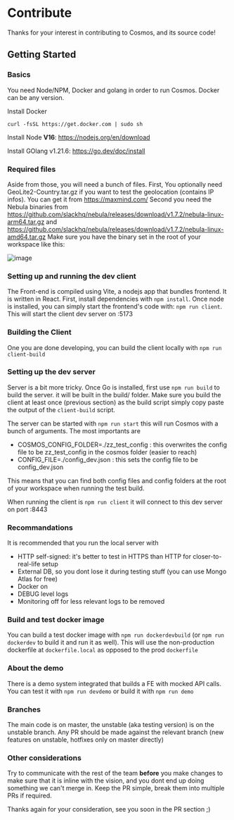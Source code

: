 # Contribute

Thanks for your interest in contributing to Cosmos, and its source code!

## Getting Started

### Basics

You need Node/NPM, Docker and golang in order to run Cosmos.
Docker can be any version.

Install Docker

```
curl -fsSL https://get.docker.com | sudo sh
```

Install Node **V16**: https://nodejs.org/en/download

Install GOlang v1.21.6: https://go.dev/doc/install

### Required files

Aside from those, you will need a bunch of files. First, You optionally need GeoLite2-Country.tar.gz if you want to test the geolocation (contains IP infos). You can get it from https://maxmind.com/
Second you need the Nebula binaries from https://github.com/slackhq/nebula/releases/download/v1.7.2/nebula-linux-arm64.tar.gz and https://github.com/slackhq/nebula/releases/download/v1.7.2/nebula-linux-amd64.tar.gz
Make sure you have the binary set in the root of your workspace like  this:

![image](https://github.com/madejackson/cosmos-server/assets/7872597/11de2778-e799-47b7-b0ba-443e658965dd)


### Setting up and running the dev client

The Front-end is compiled using Vite, a nodejs app that bundles frontend. It is written in React.
First, install dependencies with `npm install`.
Once node is installed, you can simply start the frontend's code with: `npm run client`. This will start the client dev server on :5173

### Building the Client

One you are done developing, you can build the client locally with `npm run client-build`

### Setting up the dev server

Server is a bit more tricky. Once Go is installed, first use `npm run build` to build the server. it will be built in the build/ folder.
Make sure you build the client at least once (previous section) as the build script simply copy paste the output of the `client-build` script.

The server can be started with `npm run start` this will run Cosmos with a bunch of arguments. The most importants are

 * COSMOS_CONFIG_FOLDER=./zz_test_config : this overwrites the config file to be zz_test_config in the cosmos folder (easier to reach)
 * CONFIG_FILE=./config_dev.json : this sets the config file to be config_dev.json

This means that you can find both config files  and config folders at the root of your workspace when running the test build.

When running the client is `npm run client` it will connect to this dev server on port :8443

### Recommandations

It is recommended that you run the local server with 
 * HTTP self-signed: it's better to test in HTTPS than HTTP for closer-to-real-life setup
 * External DB, so you dont lose it during testing stuff (you can use Mongo Atlas for free)
 * Docker on
 * DEBUG level logs
 * Monitoring off for less relevant logs to be removed

### Build and test docker image

You can build a test docker image with `npm run dockerdevbuild` (or `npm run dockerdev` to build it and run it as well). This will use the non-production dockerfile at `dockerfile.local` as opposed to the prod `dockerfile`

### About the demo

There is a demo system integrated that builds a FE with mocked API calls. You can test it with `npm run devdemo` or build it with `npm run demo`

### Branches

The main code is on master, the unstable (aka testing version) is on the unstable branch. Any PR should be made against the  relevant  branch (new features on unstable, hotfixes only on master directly) 

### Other considerations

Try to communicate with the rest of the team **before** you make changes to make sure that it is inline with the vision, and you dont end up doing something we can't merge in. Keep the PR simple, break them into multiple PRs if required.

Thanks again for your consideration, see you soon in the PR section ;)
